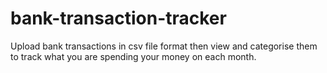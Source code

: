 # bank-transaction-tracker

Upload bank transactions in csv file format then view and categorise them to track what you are spending your money on each month.
